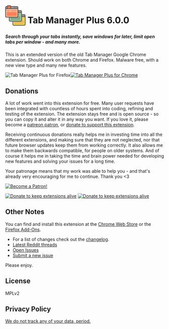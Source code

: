 # <sub><img src="images/browsers64.png" width="64px" height="64px"></sub> Tab Manager Plus 6.0.0

##### Search through your tabs instantly, save windows for later, limit open tabs per window - and many more.

This is an extended version of the old Tab Manager Google Chrome extension. Should work on both Chrome and Firefox. Malware free, with a new view type and many new features.

[<img src="https://developer.chrome.com/webstore/images/ChromeWebStore_BadgeWBorder_v2_206x58.png" alt="Tab Manager Plus for Chrome">](
https://chrome.google.com/webstore/detail/tab-manager-plus-for-chro/cnkdjjdmfiffagllbiiilooaoofcoeff) [<img src="https://addons.cdn.mozilla.net/static/img/addons-buttons/AMO-button_1.png" align="left" alt="Tab Manager Plus for Firefox">](https://addons.mozilla.org/en-US/firefox/addon/tab-manager-plus-for-firefox/)

## Donations

A lot of work went into this extension for free. Many user requests have been integrated with countless of hours spent into coding, refining and testing of the extension. The extension stays free and is open source - so you can copy it and alter it in any way you want. If you love it, please become a [patreon patron](https://www.patreon.com/bePatron?u=26287710), or [donate to support this extension](https://www.paypal.com/cgi-bin/webscr?cmd=_s-xclick&hosted_button_id=67TZLSEGYQFFW).

Receiving continuous donations really helps me in investing time into all the different extensions, and making sure that they are not neglected, nor that future browser updates keep them from working correctly. It also allows me to make them backwards compatible, for people on older systems. And of course it helps me in taking the time and brain power needed for developing new features and solving your issues for a long time.

Your patronage means that my work was able to help you - and that's already very encouraging for me to continue. Thank you <3

[<img src="https://c5.patreon.com/external/logo/become_a_patron_button@2x.png" alt="Become a Patron!">](https://www.patreon.com/bePatron?u=26287710)

[<img src="https://www.paypalobjects.com/webstatic/mktg/logo/pp_cc_mark_74x46.jpg" alt="Donate to keep extensions alive">](https://www.paypal.com/cgi-bin/webscr?cmd=_s-xclick&hosted_button_id=67TZLSEGYQFFW)
[<img src="https://www.paypalobjects.com/en_US/i/btn/btn_donateCC_LG.gif" alt="Donate to keep extensions alive">](https://www.paypal.com/cgi-bin/webscr?cmd=_s-xclick&hosted_button_id=67TZLSEGYQFFW)

## Other Notes

You can find and install this extension at the [Chrome Web Store](https://chrome.google.com/webstore/detail/tab-manager-plus-for-chro/cnkdjjdmfiffagllbiiilooaoofcoeff) or the [Firefox Add-Ons](https://addons.mozilla.org/en-US/firefox/addon/tab-manager-plus-for-firefox/).

* For a list of changes check out the [changelog](./CHANGELOG.md).
* [Latest Reddit threads](https://www.reddit.com/search/?q=Tab%20Manager%20Plus)
* [Open Issues](https://github.com/stefanXO/Tab-Manager-Plus/issues)
* [Submit a new issue](https://github.com/stefanXO/Tab-Manager-Plus/issues/new)


Please enjoy.

## License
MPLv2

## Privacy Policy
[We do not track any of your data, period.](./PRIVACY.md)